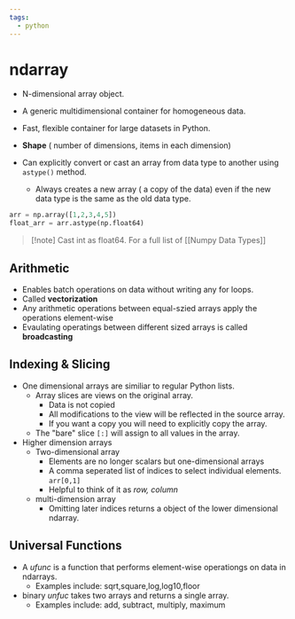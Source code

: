 ```yaml
---
tags:
  - python
---
```

# ndarray
- N-dimensional array object.
- A generic multidimensional container for homogeneous data.
- Fast, flexible container for large datasets in Python.

- **Shape** ( number of dimensions, items in each dimension)
- Can explicitly convert or cast an array from data type to another using <code>astype()</code> method.
	- Always creates a new array ( a copy of the data) even if the new data type is the same as the old data type.
```Python
arr = np.array([1,2,3,4,5])
float_arr = arr.astype(np.float64)
```
> [!note] Cast int as float64. For a full list of [[Numpy Data Types]]

## Arithmetic
- Enables batch operations on data without writing any for loops.
- Called **vectorization**
- Any arithmetic operations between equal-szied arrays apply the operations element-wise
- Evaulating operatings between different sized arrays is called **broadcasting**

## Indexing & Slicing
- One dimensional arrays are similiar to regular Python lists.
	- Array slices are views on the original array. 
		- Data is not copied
		- All modifications to the view will be reflected in the source array.
		- If you want a copy you will need to explicitly copy the array.
	- The "bare" slice <code>[:]</code> will assign to all values in the array.
- Higher dimension arrays
	- Two-dimensional array
		- Elements are no longer scalars but one-dimensional arrays
		- A comma seperated list of indices to select individual elements. <code>arr[0,1]</code>
		- Helpful to think of it as *row, column*
	- multi-dimension array
		- Omitting later indices returns a object of the lower dimensional ndarray.

## Universal Functions
- A *ufunc* is a function that performs element-wise operationgs on data in ndarrays.
	- Examples include: sqrt,square,log,log10,floor
- binary *unfuc* takes two arrays and returns a single array.
	- Examples include: add, subtract, multiply, maximum



